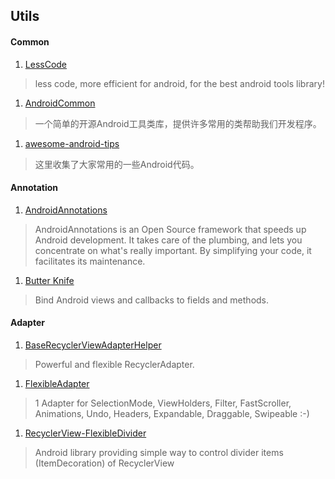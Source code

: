 ## Utils

#### Common    

1. [LessCode](https://github.com/openproject/LessCode)   
  > less code, more efficient for android, for the best android tools library!   

1. [AndroidCommon](https://github.com/venshine/AndroidCommon)   
  > 一个简单的开源Android工具类库，提供许多常用的类帮助我们开发程序。   

1. [awesome-android-tips](https://github.com/jiang111/awesome-android-tips)
  > 这里收集了大家常用的一些Android代码。


#### Annotation    

1. [AndroidAnnotations](https://github.com/excilys/androidannotations)   
  > AndroidAnnotations is an Open Source framework that speeds up Android development. It takes care of the plumbing, and lets you concentrate on what's really important. By simplifying your code, it facilitates its maintenance.   

1. [Butter Knife](https://github.com/JakeWharton/butterknife)   
  > Bind Android views and callbacks to fields and methods.    


#### Adapter

1. [BaseRecyclerViewAdapterHelper](https://github.com/CymChad/BaseRecyclerViewAdapterHelper)    
  > Powerful and flexible RecyclerAdapter.    

1. [FlexibleAdapter](https://github.com/davideas/FlexibleAdapter)   
  > 1 Adapter for SelectionMode, ViewHolders, Filter, FastScroller, Animations, Undo, Headers, Expandable, Draggable, Swipeable :-)  

1. [RecyclerView-FlexibleDivider](https://github.com/yqritc/RecyclerView-FlexibleDivider)   
  > Android library providing simple way to control divider items (ItemDecoration) of RecyclerView   
